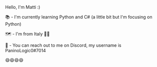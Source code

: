Hello, I'm Matti :)

📚 - I'm currently learning Python and C# (a little bit but I'm focusing on Python)

🗺️ - I'm from Italy 🍕🍕

🤙 - You can reach out to me on Discord, my username is PaninoLogic0#7014

😄😄😄😄
